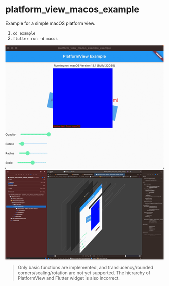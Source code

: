 # platform_view_macos_example

Example for a simple macOS platform view.
1. `cd example`
2. `flutter run -d macos`


![snapshot](./20230324163855.jpg)
![snapshot](./20230324163826.jpg)



>
>Only basic functions are implemented, and translucency/rounded corners/scaling/rotation are not yet supported. The hierarchy of PlatformView and Flutter widget is also incorrect.


